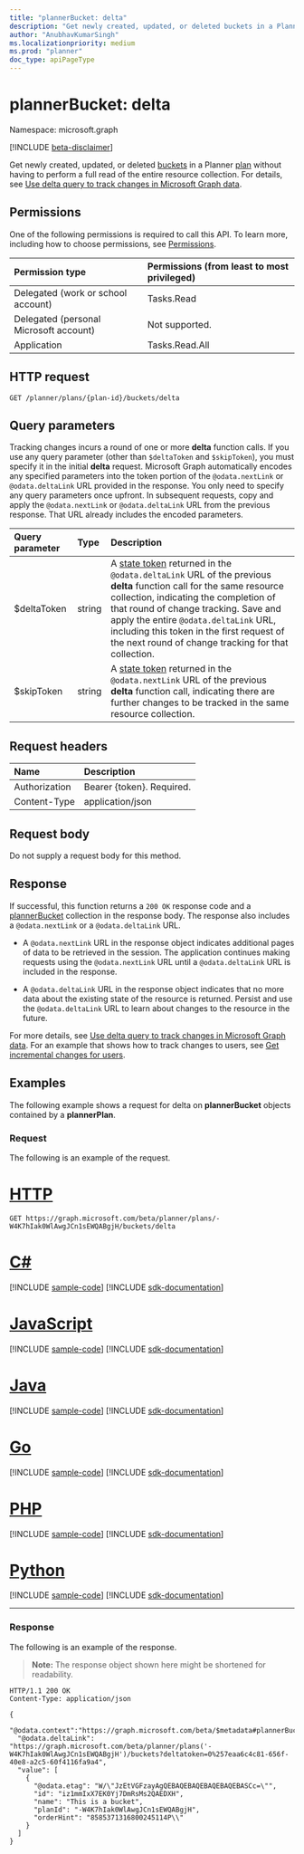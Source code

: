 ```yaml
---
title: "plannerBucket: delta"
description: "Get newly created, updated, or deleted buckets in a Planner plan without having to perform a full read of the entire resource collection."
author: "AnubhavKumarSingh"
ms.localizationpriority: medium
ms.prod: "planner"
doc_type: apiPageType
---
```


# plannerBucket: delta

Namespace: microsoft.graph

[!INCLUDE [beta-disclaimer](../../includes/beta-disclaimer.md)]

Get newly created, updated, or deleted [buckets](../resources/plannerbucket.md) in a Planner [plan](../resources/plannerplan.md) without having to perform a full read of the entire resource collection. For details, see [Use delta query to track changes in Microsoft Graph data](/graph/delta-query-overview).

## Permissions

One of the following permissions is required to call this API. To learn more, including how to choose permissions, see [Permissions](/graph/permissions-reference).

| Permission type                        | Permissions (from least to most privileged) |
| :------------------------------------- | :------------------------------------------ |
| Delegated (work or school account)     | Tasks.Read                                  |
| Delegated (personal Microsoft account) | Not supported.                              |
| Application                            | Tasks.Read.All                              |

## HTTP request

<!-- { "blockType": "ignored" } -->

```http
GET /planner/plans/{plan-id}/buckets/delta
```

## Query parameters

Tracking changes incurs a round of one or more **delta** function calls. If you use any query parameter (other than `$deltaToken` and `$skipToken`), you must specify it in the initial **delta** request. Microsoft Graph automatically encodes any specified parameters into the token portion of the `@odata.nextLink` or `@odata.deltaLink` URL provided in the response. You only need to specify any query parameters once upfront. In subsequent requests, copy and apply the `@odata.nextLink` or `@odata.deltaLink` URL from the previous response. That URL already includes the encoded parameters.

| Query parameter | Type   | Description                                                                                                                                                                                                                                                                                                                                                                    |
| :-------------- | :----- | :----------------------------------------------------------------------------------------------------------------------------------------------------------------------------------------------------------------------------------------------------------------------------------------------------------------------------------------------------------------------------- |
| $deltaToken     | string | A [state token](/graph/delta-query-overview) returned in the `@odata.deltaLink` URL of the previous **delta** function call for the same resource collection, indicating the completion of that round of change tracking. Save and apply the entire `@odata.deltaLink` URL, including this token in the first request of the next round of change tracking for that collection. |
| $skipToken      | string | A [state token](/graph/delta-query-overview) returned in the `@odata.nextLink` URL of the previous **delta** function call, indicating there are further changes to be tracked in the same resource collection.                                                                                                                                                                |

## Request headers

| Name          | Description               |
| :------------ | :------------------------ |
| Authorization | Bearer {token}. Required. |
| Content-Type  | application/json          |

## Request body

Do not supply a request body for this method.

## Response

If successful, this function returns a `200 OK` response code and a [plannerBucket](../resources/plannerbucket.md) collection in the response body. The response also includes a `@odata.nextLink` or a `@odata.deltaLink` URL.

- A `@odata.nextLink` URL in the response object indicates additional pages of data to be retrieved in the session. The application continues making requests using the `@odata.nextLink` URL until a `@odata.deltaLink` URL is included in the response.

- A `@odata.deltaLink` URL in the response object indicates that no more data about the existing state of the resource is returned. Persist and use the `@odata.deltaLink` URL to learn about changes to the resource in the future.

For more details, see [Use delta query to track changes in Microsoft Graph data](/graph/delta-query-overview). For an example that shows how to track changes to users, see [Get incremental changes for users](/graph/delta-query-users).

## Examples

The following example shows a request for delta on **plannerBucket** objects contained by a **plannerPlan**.

### Request

The following is an example of the request.

# [HTTP](#tab/http)
<!-- {
  "blockType": "request",
  "name": "plannerbucketthis.delta",
  "sampleKeys": ["-W4K7hIak0WlAwgJCn1sEWQABgjH"]
}
-->

```msgraph-interactive
GET https://graph.microsoft.com/beta/planner/plans/-W4K7hIak0WlAwgJCn1sEWQABgjH/buckets/delta
```

# [C#](#tab/csharp)
[!INCLUDE [sample-code](../includes/snippets/csharp/plannerbucketthisdelta-csharp-snippets.md)]
[!INCLUDE [sdk-documentation](../includes/snippets/snippets-sdk-documentation-link.md)]

# [JavaScript](#tab/javascript)
[!INCLUDE [sample-code](../includes/snippets/javascript/plannerbucketthisdelta-javascript-snippets.md)]
[!INCLUDE [sdk-documentation](../includes/snippets/snippets-sdk-documentation-link.md)]

# [Java](#tab/java)
[!INCLUDE [sample-code](../includes/snippets/java/plannerbucketthisdelta-java-snippets.md)]
[!INCLUDE [sdk-documentation](../includes/snippets/snippets-sdk-documentation-link.md)]

# [Go](#tab/go)
[!INCLUDE [sample-code](../includes/snippets/go/plannerbucketthisdelta-go-snippets.md)]
[!INCLUDE [sdk-documentation](../includes/snippets/snippets-sdk-documentation-link.md)]

# [PHP](#tab/php)
[!INCLUDE [sample-code](../includes/snippets/php/plannerbucketthisdelta-php-snippets.md)]
[!INCLUDE [sdk-documentation](../includes/snippets/snippets-sdk-documentation-link.md)]

# [Python](#tab/python)
[!INCLUDE [sample-code](../includes/snippets/python/plannerbucketthisdelta-python-snippets.md)]
[!INCLUDE [sdk-documentation](../includes/snippets/snippets-sdk-documentation-link.md)]

---

### Response

The following is an example of the response.

>**Note:** The response object shown here might be shortened for readability.

<!-- {
  "blockType": "response",
  "truncated": true,
  "@odata.type": "Collection(microsoft.graph.plannerBucket)"
}
-->

```http
HTTP/1.1 200 OK
Content-Type: application/json

{
  "@odata.context":"https://graph.microsoft.com/beta/$metadata#plannerBucket",
  "@odata.deltaLink": "https://graph.microsoft.com/beta/planner/plans('-W4K7hIak0WlAwgJCn1sEWQABgjH')/buckets?deltatoken=0%257eaa6c4c81-656f-40e8-a2c5-60f4116fa9a4",
  "value": [
    {
      "@odata.etag": "W/\"JzEtVGFzayAgQEBAQEBAQEBAQEBAQEBASCc=\"",
      "id": "iz1mmIxX7EK0Yj7DmRsMs2QAEDXH",
      "name": "This is a bucket",
      "planId": "-W4K7hIak0WlAwgJCn1sEWQABgjH",
      "orderHint": "8585371316800245114P\\"
    }
  ]
}
```
